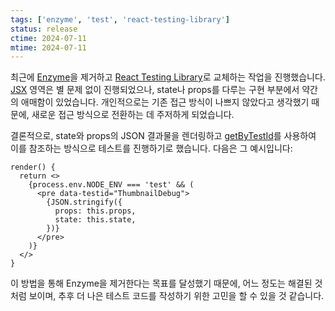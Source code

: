 ```yaml
---
tags: ['enzyme', 'test', 'react-testing-library']
status: release
ctime: 2024-07-11
mtime: 2024-07-11
---
```


최근에 [Enzyme](https://github.com/enzymejs/enzyme)을 제거하고 [React Testing Library](https://github.com/testing-library/react-testing-library)로 교체하는 작업을 진행했습니다. [JSX](https://facebook.github.io/jsx/) 영역은 별 문제 없이 진행되었으나, state나 props를 다루는 구현 부분에서 약간의 애매함이 있었습니다. 개인적으로는 기존 접근 방식이 나쁘지 않았다고 생각했기 때문에, 새로운 접근 방식으로 전환하는 데 주저하게 되었습니다.

결론적으로, state와 props의 JSON 결과물을 렌더링하고 [getByTestId](https://testing-library.com/docs/queries/bytestid/)를 사용하여 이를 참조하는 방식으로 테스트를 진행하기로 했습니다. 다음은 그 예시입니다:

```tsx
render() {
  return <>
    {process.env.NODE_ENV === 'test' && (
      <pre data-testid="ThumbnailDebug">
        {JSON.stringify({
          props: this.props,
          state: this.state,
        })}
      </pre>
    )}
  </>
}
```

이 방법을 통해 Enzyme을 제거한다는 목표를 달성했기 때문에, 어느 정도는 해결된 것처럼 보이며, 추후 더 나은 테스트 코드를 작성하기 위한 고민을 할 수 있을 것 같습니다.
